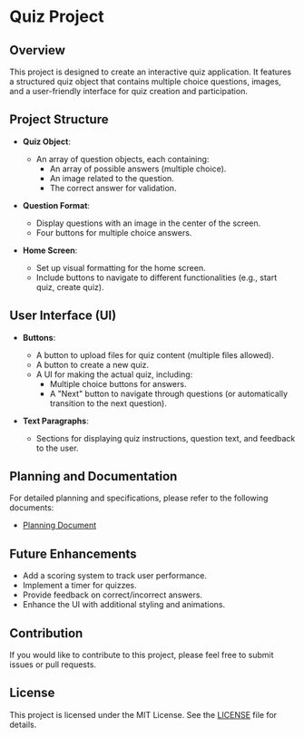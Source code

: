 # Quiz Project

## Overview

This project is designed to create an interactive quiz application. It features a structured quiz object that contains multiple choice questions, images, and a user-friendly interface for quiz creation and participation.

## Project Structure

- **Quiz Object**: 
  - An array of question objects, each containing:
    - An array of possible answers (multiple choice).
    - An image related to the question.
    - The correct answer for validation.
  
- **Question Format**:
  - Display questions with an image in the center of the screen.
  - Four buttons for multiple choice answers.
  
- **Home Screen**:
  - Set up visual formatting for the home screen.
  - Include buttons to navigate to different functionalities (e.g., start quiz, create quiz).

## User Interface (UI)

- **Buttons**:
  - A button to upload files for quiz content (multiple files allowed).
  - A button to create a new quiz.
  - A UI for making the actual quiz, including:
    - Multiple choice buttons for answers.
    - A "Next" button to navigate through questions (or automatically transition to the next question).
  
- **Text Paragraphs**:
  - Sections for displaying quiz instructions, question text, and feedback to the user.

## Planning and Documentation

For detailed planning and specifications, please refer to the following documents:

- [Planning Document](link_to_your_planning_document)

## Future Enhancements

- Add a scoring system to track user performance.
- Implement a timer for quizzes.
- Provide feedback on correct/incorrect answers.
- Enhance the UI with additional styling and animations.

## Contribution

If you would like to contribute to this project, please feel free to submit issues or pull requests.

## License

This project is licensed under the MIT License. See the [LICENSE](LICENSE) file for details.
